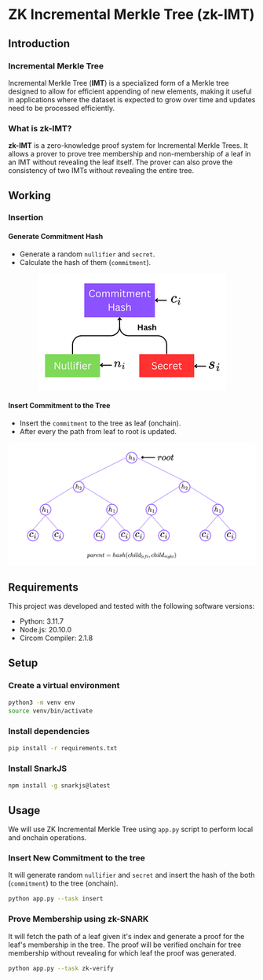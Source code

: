 # ZK Incremental Merkle Tree (zk-IMT)

## Introduction

### Incremental Merkle Tree

Incremental Merkle Tree (**IMT**) is a specialized form of a Merkle tree designed to allow for efficient appending of new elements, making it useful in applications where the dataset is expected to grow over time and updates need to be processed efficiently.

### What is zk-IMT?

**zk-IMT** is a zero-knowledge proof system for Incremental Merkle Trees. It allows a prover to prove tree membership and non-membership of a leaf in an IMT without revealing the leaf itself. The prover can also prove the consistency of two IMTs without revealing the entire tree.

## Working

### Insertion

#### Generate Commitment Hash

- Generate a random `nullifier` and `secret`.
- Calculate the hash of them (`commitment`).

<p align="center"> <img src="./files/docs/Commitment.png" /> </p>

#### Insert Commitment to the Tree

- Insert the `commitment` to the tree as leaf (onchain).
- After every the path from leaf to root is updated.

<p align="center"> <img src="./files/docs/tree.png" /> </p>

## Requirements

This project was developed and tested with the following software versions:

- Python: 3.11.7
- Node.js: 20.10.0
- Circom Compiler: 2.1.8

## Setup

### Create a virtual environment

```bash
python3 -m venv env
source venv/bin/activate
```

### Install dependencies

```bash
pip install -r requirements.txt
```

### Install SnarkJS

```bash
npm install -g snarkjs@latest
```

## Usage

We will use ZK Incremental Merkle Tree using `app.py` script to perform local and onchain operations.

### Insert New Commitment to the tree

It will generate random `nullifier` and `secret` and insert the hash of the both (`commitment`) to the tree (onchain).

```bash
python app.py --task insert
```

### Prove Membership using zk-SNARK

It will fetch the path of a leaf given it's index and generate a proof for the leaf's membership in the tree. The proof will be verified onchain for tree membership without revealing for which leaf the proof was generated.

```bash
python app.py --task zk-verify
```
